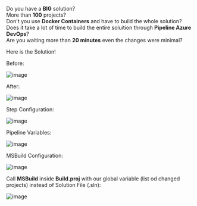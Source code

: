 Do you have a **BIG** solution? <br />
More than **100** projects? <br />
Don't you use **Docker Containers** and have to build the whole solution? <br />
Does it take a lot of time to build the entire soluition through **Pipeline Azure DevOps**? <br />
Are you waiting more than **20 minutes** even the changes were minimal? <br />

Here is the Solution! <br />

Before:

![image](https://github.com/user-attachments/assets/8f72e8f9-7fcf-4d71-9df4-f183edb814d9)

After:

![image](https://github.com/user-attachments/assets/5e4e6e01-9a2e-46bd-8d34-cfdec00700ec)

Step Configuration:

![image](https://github.com/user-attachments/assets/446de0d0-5a15-41ef-8f04-c93038bb91e4)

Pipeline Variables:

![image](https://github.com/user-attachments/assets/2106bb8b-8bea-4547-80a3-7f95292a5488)

MSBuild Configuration:

![image](https://github.com/user-attachments/assets/b4f653cf-312c-47dd-8bce-5c26afea8ac4)

Call **MSBuild** inside **Build.proj** with our global variable (list od changed projects) instead of Solution File (.sln):

![image](https://github.com/user-attachments/assets/72fd32b6-4f1c-41cb-b460-f48729d5b1bf)


